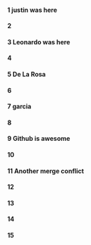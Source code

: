 #### 1 justin was here
#### 2
#### 3 Leonardo was here 
#### 4
#### 5 De La Rosa
#### 6
#### 7 garcia
#### 8

#### 9 Github is awesome



#### 10
#### 11 Another merge conflict 
#### 12
#### 13
#### 14
#### 15